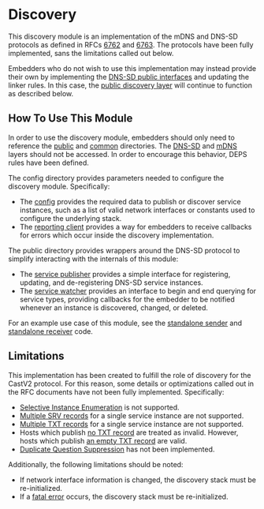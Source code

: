 # Discovery

This discovery module is an implementation of the mDNS and DNS-SD protocols as
defined in RFCs [6762](https://tools.ietf.org/html/rfc6762) and [6763](https://tools.ietf.org/html/rfc6763).
The protocols have been fully implemented, sans the limitations called out
below.

Embedders who do not wish to use this implementation may instead provide their
own by implementing the [DNS-SD public interfaces](https://chromium.googlesource.com/openscreen/+/refs/heads/master/discovery/dnssd/public)
and updating the linker rules. In this case, the [public discovery layer](https://chromium.googlesource.com/openscreen/+/refs/heads/master/discovery/public)
will continue to function as described below.


## How To Use This Module

In order to use the discovery module, embedders should only need to reference
the [public](https://chromium.googlesource.com/openscreen/+/refs/heads/master/discovery/public)
and [common](https://chromium.googlesource.com/openscreen/+/refs/heads/master/discovery/common)
directories. The [DNS-SD](https://chromium.googlesource.com/openscreen/+/refs/heads/master/discovery/dnssd)
and [mDNS](https://chromium.googlesource.com/openscreen/+/refs/heads/master/discovery/mdns)
layers should not be accessed. In order to encourage this behavior, DEPS rules
have been defined.

The config directory provides parameters needed to configure the discovery
module. Specifically:

* The [config](https://chromium.googlesource.com/openscreen/+/refs/heads/master/discovery/common/config.h)
provides the required data to publish or discover service
instances, such as a list of valid network interfaces or constants used to
configure the underlying stack.
* The [reporting client](https://chromium.googlesource.com/openscreen/+/refs/heads/master/discovery/common/reporting_client.h)
provides a way for embedders to receive callbacks for errors which occur inside
the discovery implementation.

The public directory provides wrappers around the DNS-SD protocol to simplify
interacting with the internals of this module:

* The [service publisher](https://chromium.googlesource.com/openscreen/+/refs/heads/master/discovery/public/dns_sd_service_publisher.h)
provides a simple interface for registering, updating, and de-registering DNS-SD
service instances.
* The [service watcher](https://chromium.googlesource.com/openscreen/+/refs/heads/master/discovery/public/dns_sd_service_watcher.h)
provides an interface to begin and end querying for service types, providing
callbacks for the embedder to be notified whenever an instance is discovered,
changed, or deleted.

For an example use case of this module, see the [standalone sender](https://chromium.googlesource.com/openscreen/+/refs/heads/master/cast/standalone_sender/main.cc)
and [standalone receiver](https://chromium.googlesource.com/openscreen/+/refs/heads/master/cast/standalone_receiver/main.cc)
code.


## Limitations

This implementation has been created to fulfill the role of discovery for the
CastV2 protocol. For this reason, some details or optimizations called out in
the RFC documents have not been fully implemented. Specifically:

* [Selective Instance Enumeration](https://tools.ietf.org/html/rfc6763#section-7.1)
is not supported.
* [Multiple SRV records](https://tools.ietf.org/html/rfc6763#section-5) for a
single service instance are not supported.
* [Multiple TXT records](https://tools.ietf.org/html/rfc6763#section-6.8) for a
single service instance are not supported.
* Hosts which publish [no TXT record](https://tools.ietf.org/html/rfc6763#section-6.1)
are treated as invalid. However, hosts which publish [an empty TXT record](https://tools.ietf.org/html/rfc6763#section-6.1)
are valid.
* [Duplicate Question Suppression](https://tools.ietf.org/html/rfc6762#section-7.3)
has not been implemented.

Additionally, the following limitations should be noted:

* If network interface information is changed, the discovery stack must be
re-initialized.
* If a [fatal error](https://chromium.googlesource.com/openscreen/+/refs/heads/master/discovery/common/reporting_client.h#25)
occurs, the discovery stack must be re-initialized.
